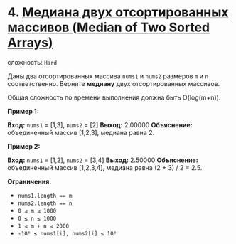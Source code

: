 # 4. [Медиана двух отсортированных массивов (Median of Two Sorted Arrays)](https://leetcode.com/problems/median-of-two-sorted-arrays/description/)

сложность: `Hard`

Даны два отсортированных массива `nums1` и `nums2` размеров `m` и `n` соответственно. Верните **медиану** двух отсортированных массивов.

Общая сложность по времени выполнения должна быть O(log(m+n)).

**Пример 1:**

**Вход:** `nums1` = [1,3], `nums2` = [2]
**Выход:** 2.00000
**Объяснение:** объединенный массив [1,2,3], медиана равна 2.

**Пример 2:**

**Вход:** `nums1` = [1,2], `nums2` = [3,4]
**Выход:** 2.50000
**Объяснение:** объединенный массив [1,2,3,4], медиана равна (2 + 3) / 2 = 2.5.

**Ограничения:**

*   `nums1.length == m`
*   `nums2.length == n`
*   `0 ≤ m ≤ 1000`
*   `0 ≤ n ≤ 1000`
*   `1 ≤ m + n ≤ 2000`
*   `-10⁶ ≤ nums1[i], nums2[i] ≤ 10⁶`